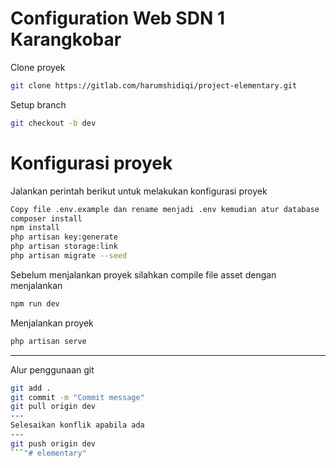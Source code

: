 # Configuration Web SDN 1 Karangkobar

Clone proyek
```sh
git clone https://gitlab.com/harumshidiqi/project-elementary.git
```
Setup branch
```sh
git checkout -b dev
```
# Konfigurasi proyek
Jalankan perintah berikut untuk melakukan konfigurasi proyek
```sh
Copy file .env.example dan rename menjadi .env kemudian atur database
composer install
npm install
php artisan key:generate
php artisan storage:link
php artisan migrate --seed
```
Sebelum menjalankan proyek silahkan compile file asset dengan menjalankan
```sh
npm run dev
```
Menjalankan proyek
```sh
php artisan serve
```

---
Alur penggunaan git
```sh
git add .
git commit -m "Commit message"
git pull origin dev
---
Selesaikan konflik apabila ada
---
git push origin dev
```"# elementary" 
